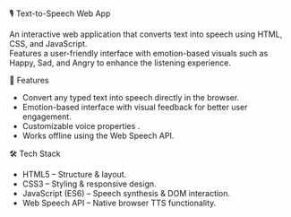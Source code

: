  🎙️ Text-to-Speech Web App

An interactive web application that converts text into speech using HTML, CSS, and JavaScript.  
Features a user-friendly interface with emotion-based visuals such as Happy, Sad, and Angry to enhance the listening experience.

 🚀 Features
* Convert any typed text into speech directly in the browser.
* Emotion-based interface with visual feedback for better user engagement.
* Customizable voice properties .
* Works offline using the Web Speech API.

 🛠️ Tech Stack
* HTML5 – Structure & layout.
* CSS3 – Styling & responsive design.
* JavaScript (ES6) – Speech synthesis & DOM interaction.
* Web Speech API – Native browser TTS functionality.

